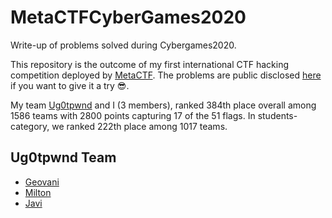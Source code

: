 # MetaCTFCyberGames2020
Write-up of problems solved during Cybergames2020.


This repository is the outcome of my first international CTF hacking competition deployed by [MetaCTF](https://compete.metactf.com/30/). The problems are public disclosed [here](https://compete.metactf.com/30/problems) if you want to give it a try :sunglasses:.

My team [Ug0tpwnd](https://compete.metactf.com/30/view_team?tid=3163) and I (3 members), ranked 384th place overall among 1586 teams with 2800 points capturing 17 of the 51 flags. In students-category, we ranked 222th place among 1017 teams.

## Ug0tpwnd Team

* [Geovani](https://github.com/Geobm)
* [Milton](https://github.com/MiltonHinojosa00)
* [Javi](https://github.com/JMorin000)

